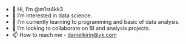 - 👋 Hi, I’m @m1st4kk3
- 👀 I’m interested in data science.
- 🌱 I’m currently learning to programming and basic of data analysis.
- 💞️ I’m looking to collaborate on BI and analysis projects.
- 📫 How to reach me - danielkirin@vk.com

<!---
m1st4kk3/m1st4kk3 is a ✨ special ✨ repository because its `README.md` (this file) appears on your GitHub profile.
You can click the Preview link to take a look at your changes.
--->
